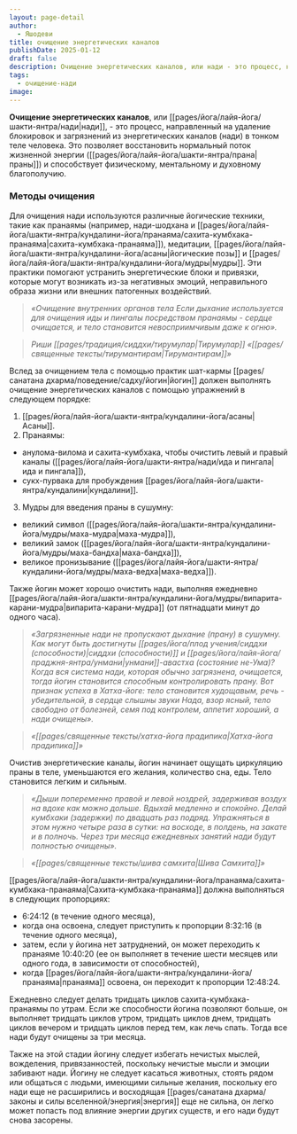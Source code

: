 ```yaml
---
layout: page-detail
author:
  - Яшодеви
title: очищение энергетических каналов
publishDate: 2025-01-12
draft: false
description: Очищение энергетических каналов, или нади - это процесс, направленный на удаление блокировок и загрязнений из энергетических каналов (нади) в тонком теле человека. Это позволяет восстановить нормальный поток жизненной энергии (праны) и способствует физическому, ментальному и духовному благополучию.
tags:
  - очищение-нади
image:
---
```

**Очищение энергетических каналов**, или [[pages/йога/лайя-йога/шакти-янтра/нади|нади]], - это процесс, направленный на удаление блокировок и загрязнений из энергетических каналов (нади) в тонком теле человека. Это позволяет восстановить нормальный поток жизненной энергии ([[pages/йога/лайя-йога/шакти-янтра/прана|праны]]) и способствует физическому, ментальному и духовному благополучию.

### Методы очищения

Для очищения нади используются различные йогические техники, такие как пранаямы (например, нади-шодхана и [[pages/йога/лайя-йога/шакти-янтра/кундалини-йога/пранаяма/сахита-кумбхака-пранаяма|сахита-кумбхака-пранаяма]]), медитации, [[pages/йога/лайя-йога/шакти-янтра/кундалини-йога/асаны|йогические позы]] и [[pages/йога/лайя-йога/шакти-янтра/кундалини-йога/мудры|мудры]]. Эти практики помогают устранить энергетические блоки и привязки, которые могут возникать из-за негативных эмоций, неправильного образа жизни или внешних патогенных воздействий.

>*«Очищение внутренних органов тела Если дыхание используется для очищения иды и пингалы посредством пранаямы - сердце очищается, и тело становится невосприимчивым даже к огню».*
 
>*Риши [[pages/традиция/сиддхи/тирумулар|Тирумулар]] «[[pages/священные тексты/тирумантирам|Тирумантирам]]»*

Вслед за очищением тела с помощью практик шат-кармы [[pages/санатана дхарма/поведение/садху/йогин|йогин]] должен выполнять очищение энергетических каналов с помощью упражнений в следующем порядке: 

1. [[pages/йога/лайя-йога/шакти-янтра/кундалини-йога/асаны|Асаны]]. 
2. Пранаямы: 
- анулома-вилома и сахита-кумбхака, чтобы очистить левый и правый каналы ([[pages/йога/лайя-йога/шакти-янтра/нади/ида и пингала|ида и пингала]]),
- сукх-пурвака для пробуждения [[pages/йога/лайя-йога/шакти-янтра/кундалини|кундалини]]. 
3. Мудры для введения праны в сушумну:
- великий символ ([[pages/йога/лайя-йога/шакти-янтра/кундалини-йога/мудры/маха-мудра|маха-мудра]]),
- великий замок ([[pages/йога/лайя-йога/шакти-янтра/кундалини-йога/мудры/маха-бандха|маха-бандха]]),
- великое пронизывание ([[pages/йога/лайя-йога/шакти-янтра/кундалини-йога/мудры/маха-ведха|маха-ведха]]). 

Также йогин может хорошо очистить нади, выполняя ежедневно [[pages/йога/лайя-йога/шакти-янтра/кундалини-йога/мудры/випарита-карани-мудра|випарита-карани-мудра]] (от пятнадцати минут до одного часа). 

>*«Загрязненные нади не пропускают дыхание (прану) в сушумну. Как могут быть достигнуты [[pages/йога/плод учения/сиддхи (способности)|сиддхи (способности)]] и [[pages/йога/лайя-йога/праджня-янтра/унмани|унмани]]-авастха (состояние не-Ума)?* *Когда вся система нади, которая обычно загрязнена, очищается, тогда йогин становится способным контролировать прану.* *Вот признак успеха в Хатха-йоге: тело становится худощавым, речь - убедительной, в сердце слышны звуки Нада, взор ясный, тело свободно от болезней, семя под контролем, аппетит хороший, а нади очищены».*
 
>*«[[pages/священные тексты/хатха-йога прадипика|Хатха-йога прадипика]]»*

Очистив энергетические каналы, йогин начинает ощущать циркуляцию праны в теле, уменьшаются его желания, количество сна, еды. Тело становится легким и сильным. 

>*«Дыши попеременно правой и левой ноздрей, задерживая воздух на вдохе как можно дольше. Вдыхай медленно и спокойно.  Делай кумбхаки (задержки) по двадцать раз подряд.* *Упражняться в этом нужно четыре раза в сутки: на восходе, в полдень, на закате и в полночь.* *Через три месяца ежедневных занятий нади будут полностью очищены».*

>*«[[pages/священные тексты/шива самхита|Шива Самхита]]»*

[[pages/йога/лайя-йога/шакти-янтра/кундалини-йога/пранаяма/сахита-кумбхака-пранаяма|Сахита-кумбхака-пранаяма]] должна выполняться в следующих пропорциях: 

- 6:24:12 (в течение одного месяца), 
- когда она освоена, следует приступить к пропорции 8:32:16 (в течение одного месяца), 
- затем, если у йогина нет затруднений, он может переходить к пранаяме 10:40:20 (ее он выполняет в течение шести месяцев или одного года, в зависимости от способностей), 
- когда [[pages/йога/лайя-йога/шакти-янтра/кундалини-йога/пранаяма|пранаяма]] освоена, он переходит к пропорции 12:48:24. 

Ежедневно следует делать тридцать циклов сахита-кумбхака-пранаямы по утрам. Если же способности йогина позволяют больше, он выполняет тридцать циклов утром, тридцать циклов днем, тридцать циклов вечером и тридцать циклов перед тем, как лечь спать. Тогда все нади будут очищены за три месяца. 

Также на этой стадии йогину следует избегать нечистых мыслей, вожделения, привязанностей, поскольку нечистые мысли и эмоции забивают нади. Йогину не следует касаться животных, стоять рядом или общаться с людьми, имеющими сильные желания, поскольку его нади еще не расширились и восходящая [[pages/санатана дхарма/законы и силы вселенной/энергия|энергия]] еще не сильна, он легко может попасть под влияние энергии других существ, и его нади будут снова засорены.